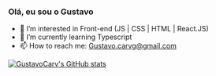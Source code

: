 ### Olá, eu sou o Gustavo


- 👀 I’m interested in Front-end (JS | CSS | HTML | React.JS) 
- 🌱 I’m currently learning Typescript 
- 📫 How to reach me: Gustavo.carvg@gmail.com

[![GustavoCarv's GitHub stats](https://github-readme-stats.vercel.app/api?username=gustavocarv)](https://github.com/gustavocarv/github-readme-stats)


<!---
GustavoCarv/GustavoCarv is a ✨ special ✨ repository because its `README.md` (this file) appears on your GitHub profile.
You can click the Preview link to take a look at your changes.
--->
